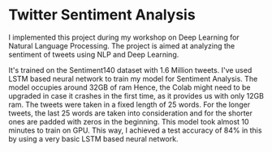 # Twitter Sentiment Analysis

I implemented this project during my workshop on Deep Learning for Natural Language Processing. The project is aimed at analyzing the sentiment of tweets using NLP and Deep Learning. 

It's trained on the Sentiment140 dataset with 1.6 Million tweets. I've used LSTM based neural network to train my model for Sentiment Analysis. The model occupies around 32GB of ram Hence, the Colab might need to be upgraded in case it crashes in the first time, as it provides us with only 12GB ram. 
The tweets were taken in a fixed length of 25 words. For the longer tweets, the last 25 words are taken into consideration and for the shorter ones are padded with zeros in the beginning. This model took almost 10 minutes to train on GPU. This way, I achieved a test accuracy of 84% in this by using a very basic LSTM based neural network.
